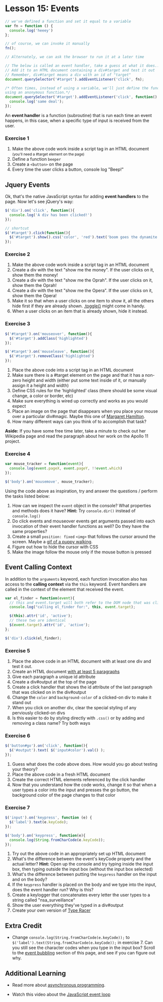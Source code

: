 # Lesson 15: Events

```javascript
// we've defined a function and set it equal to a variable
var fn = function () {
  console.log('heeey')
};

// of course, we can invoke it manually
fn();

// Alternately, we can ask the browser to run it at a later time

// The below is called an event handler, take a guess at what it does...
// Add it to an HTML document containing a div#target and test it out
// Remember, div#target means a div with an id of "target"
document.querySelector('#target').addEventListener('click', fn);

/* Often times, instead of using a variable, we'll just define the function inline
using an anonymous function.*/
document.querySelector('#target').addEventListener('click', function() {
  console.log('same deal');
});
```

An **event handler** is a function (subroutine) that is run each time an event happens, in this case, when a specific type of input is received from the user.

### Exercise 1

1.  Make the above code work inside a script tag in an HTML document <small>(you'll need a #target element on the page)</small>
2.  Define a function `beeper`
3.  Create a `<button>` on the page
4.  Every time the user clicks a button, console log "Beep!"


## Jquery Events

Ok, that's the native JavaScript syntax for adding **event handlers** to the page. Now let's see jQuery's way:

```javascript
$('div').on('click', function(){
  console.log('A div has been clicked!')
});

// shortcut
$('#target').click(function(){
  $('#target').show().css('color', 'red').text('boom goes the dynamite!')
});
```

### Exercise 2

1.  Make the above code work inside a script tag in an HTML document
2.  Create a div with the text "show me the money". If the user clicks on it, show them the money!
3.  Create a div with the text "show me the Oprah". If the user clicks on it, show them the Oprah!
4.  Create a div with the text "show me the Opera". If the user clicks on it, show them the Opera!
5.  Make it so that when a user clicks on one item to show it, all the others hide first if they are already shown. [.toggle()](http://api.jquery.com/toggle/) might come in handy.
6.  When a user clicks on an item that is already shown, hide it instead.

### Exercise 3

```javascript
$('#target').on('mouseover', function(){
  $('#target').addClass('highlighted')
});

$('#target').on('mouseleave', function(){
  $('#target').removeClass('highlighted')
});
```

1.  Place the above code into a script tag in an HTML document
2.  Make sure there is a #target element on the page and that it has a non-zero height and width (either put some text inside of it, or manually assign it a height and width)
3.  Define CSS rules for the 'highlighted' class (there should be some visual change, a color or border, etc)
4.  Make sure everything is wired up correctly and works as you would expect
5.  Place an image on the page that disappears when you place your mouse over a particular div#magic. Maybe this one of [Margaret Hamilton](//en.wikipedia.org/wiki/Margaret_Hamilton_(scientist)#/media/File:Margaret_Hamilton.gif).
6.  How many different ways can you think of to accomplish that task?

**Aside:** If you have some free time later, take a minute to check out her Wikipedia page and read the paragraph about her work on the Apollo 11 project.

### Exercise 4

```javascript
var mouse_tracker = function(event){
  console.log(event.pageX, event.pageY, !!event.which)
});

$('body').on('mousemove', mouse_tracker);
```

Using the code above as inspiration, try and answer the questions / perform the tasks listed below:

1.  How can we inspect the `event` object in the console? What properties and methods does it have? **Hint:** Try `console.dir()` instead of `console.log()`
2.  Do click events and mouseover events get arguments passed into each invocation of their event handler functions as well? Do they have the same properties?
3.  Create a small `position: fixed` `<img>` that follows the cursor around the screen. Maybe a [gif of a puppy walking](https://www.google.com/search?q=puppy+walking+gif&es_sm=91&source=lnms&tbm=isch&sa=X&ved=0CAcQ_AUoAWoVChMIno7mzKHexgIVUSmICh3S4Q_N&biw=1305&bih=732&dpr=1.1).
4.  Figure out how to hide the cursor with CSS
5.  Make the image follow the mouse only if the mouse button is pressed

## Event Calling Context

In addition to the `arguments` keyword, each function invocation also has access to the **calling context** via the `this` keyword. Event handlers are called in the context of the element that received the event.

```javascript
var el_finder = function(event){
  // this and event.target will both refer to the DOM node that was clicked
  console.log("calling el_finder for:", this, event.target);

  $(this).attr('id', 'active');
  // these two are identical
  $(event.target).attr('id', 'active');
};

$('div').click(el_finder);
```

### Exercise 5

1.  Place the above code in an HTML document with at least one div and test it out.
2.  Create an HTML document [with at least 5 paragraphs](http://www.catipsum.com/)
3.  Give each paragraph a unique id attribute
4.  Create a div#output at the top of the page
5.  Create a click handler that shows the id attribute of the last paragraph that was clicked on in the div#output
6.  Change the `color` and `background-color` of a clicked-on div to make it stand out
7.  When you click on another div, clear the special styling of any perviously clicked-on divs
8.  Is this easier to do by styling directly with `.css()` or by adding and removing a class name? Try both ways

### Exercise 6

```javascript
$('button#go').on('click', function(){
  $('#output').text( $('input#color').val() );
});
```

1.  Guess what does the code above does. How would you go about testing your theory?
2.  Place the above code in a fresh HTML document
3.  Create the correct HTML elements referenced by the click handler
4.  Now that you understand how the code works, change it so that when a user types a color into the input and presses the go button, the background color of the page changes to that color


### Exercise 7

```javascript
$('input').on('keypress', function (e) {
  $('label').text(e.keyCode);
});

$('body').on('keypress', function(e){
  console.log(String.fromCharCode(e.keyCode));
});
```

1.  Try out the above code in an appropriately set up HTML document
2.  What's the difference between the event's keyCode property and the actual letter? **Hint:** Open up the console and try typing inside the input box, then typing outside the input box (without the input box selected)
3.  What's the difference between putting the `keypress` handler on the input and on the body?
4.  If the `keypress` handler is placed on the body and we type into the input, does the event handler run? Why is this?
5.  Create a keylogger that concatenates every letter the user types to a string called "nsa_surveillance"
6.  Show the user everything they've typed in a div#output
7.  Create your own version of [Type Racer](http://play.typeracer.com)


## Extra Credit

+ Change `console.log(String.fromCharCode(e.keyCode));` to `$('label').text(String.fromCharCode(e.keyCode));` in exercise 7. Can you still see the character codes when you type in the input box? Scroll to the [event bubbling](http://jqfundamentals.com/chapter/events) section of this page, and see if you can figure out why.


## Additional Learning

+ Read more about [asynchronous programming](http://www.i-programmer.info/programming/theory/6040-what-is-asynchronous-programming.html).

+ Watch this video about the [JavaScript event loop](https://www.youtube.com/watch?v=8aGhZQkoFbQ)